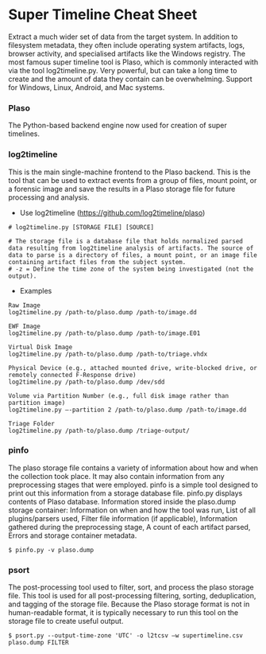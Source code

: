 # Super Timeline Cheat Sheet

Extract a much wider set of data from the target system. In addition to filesystem metadata, they often include operating system artifacts, logs, browser activity, and specialised artifacts like the Windows registry. The most famous super timeline tool is Plaso, which is commonly interacted with via the tool log2timeline.py. Very powerful, but can take a long time to create and the amount of data they contain can be overwhelming. Support for Windows, Linux, Android, and Mac systems.

### Plaso

The Python-based backend engine now used for creation of super timelines.

### log2timeline

This is the main single-machine frontend to the Plaso backend. This is the tool that can be used to extract events from a group of files, mount point, or a forensic image and save the results in a Plaso storage file for future processing and analysis.

- Use log2timeline (https://github.com/log2timeline/plaso)

```
# log2timeline.py [STORAGE FILE] [SOURCE]

# The storage file is a database file that holds normalized parsed data resulting from log2timeline analysis of artifacts. The source of data to parse is a directory of files, a mount point, or an image file containing artifact files from the subject system.
# -z = Define the time zone of the system being investigated (not the output).
```

- Examples

```
Raw Image
log2timeline.py /path-to/plaso.dump /path-to/image.dd

EWF Image
log2timeline.py /path-to/plaso.dump /path-to/image.E01

Virtual Disk Image
log2timeline.py /path-to/plaso.dump /path-to/triage.vhdx

Physical Device (e.g., attached mounted drive, write-blocked drive, or remotely connected F-Response drive)
log2timeline.py /path-to/plaso.dump /dev/sdd

Volume via Partition Number (e.g., full disk image rather than partition image)
log2timeline.py –-partition 2 /path-to/plaso.dump /path-to/image.dd

Triage Folder
log2timeline.py /path-to/plaso.dump /triage-output/
```

### pinfo

The plaso storage file contains a variety of information about how and when the collection took place. It may also contain information from any preprocessing stages that were employed. pinfo is a simple tool designed to print out this information from a storage database file. pinfo.py displays contents of Plaso database. Information stored inside the plaso.dump storage container: Information on when and how the tool was run, List of all plugins/parsers used, Filter file information (if applicable), Information gathered during the preprocessing stage, A count of each artifact parsed, Errors and storage container metadata.

```
$ pinfo.py -v plaso.dump
```

### psort

The post-processing tool used to filter, sort, and process the plaso storage file. This tool is used for all post-processing filtering, sorting, deduplication, and tagging of the storage file. Because the Plaso storage format is not in human-readable format, it is typically necessary to run this tool on the storage file to create useful output.

```
$ psort.py --output-time-zone 'UTC' -o l2tcsv –w supertimeline.csv plaso.dump FILTER
```
